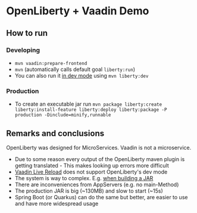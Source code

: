 # OpenLiberty + Vaadin Demo

## How to run

### Developing
* ``mvn vaadin:prepare-frontend``
* ``mvn`` (automatically calls default goal ``liberty:run``)
* You can also run it [in dev mode](https://openliberty.io/guides/maven-intro.html#running-the-application) using ``mvn liberty:dev``

### Production
* To create an executable jar run ``mvn package liberty:create liberty:install-feature liberty:deploy liberty:package -P production -Dinclude=minify,runnable``

## Remarks and conclusions
OpenLiberty was designed for MicroServices. Vaadin is not a microservice.

* Due to some reason every output of the OpenLiberty maven plugin is getting translated - This makes looking up errors more difficult
* [Vaadin Live Reload](https://vaadin.com/docs/latest/configuration/live-reload) does not support OpenLiberty's dev mode 
* The system is way to complex. E.g. [when building a JAR](https://stackoverflow.com/a/67027769)
* There are inconveniences from AppServers (e.g. no main-Method)
* The production JAR is big (~130MB) and slow to start (~15s)
* Spring Boot (or Quarkus) can do the same but better, are easier to use and have more widespread usage
